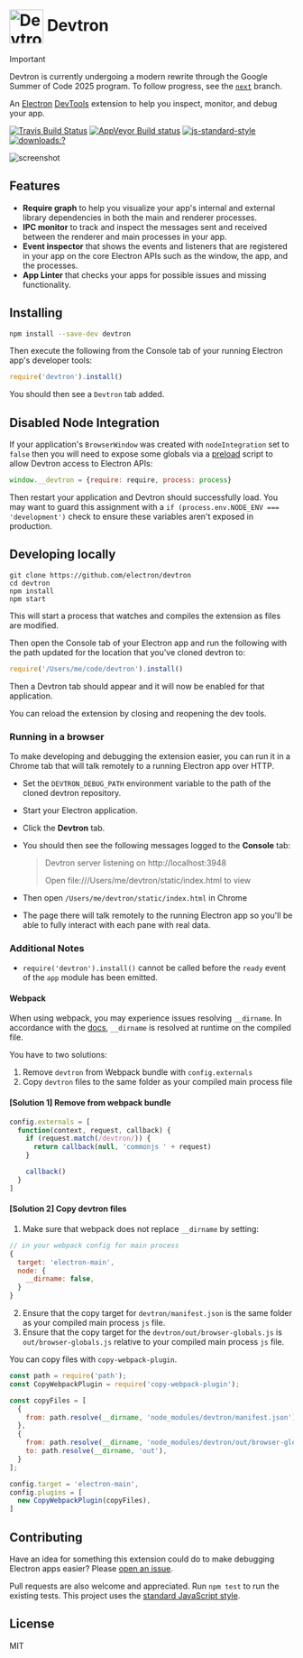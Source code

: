 # <img src="https://cloud.githubusercontent.com/assets/378023/15063285/cf554e40-1383-11e6-9b9c-45d381b03f9f.png" width="60px" align="center" alt="Devtron icon"> Devtron

> [!IMPORTANT]
> Devtron is currently undergoing a modern rewrite through the Google Summer of Code 2025 program.
> To follow progress, see the [`next`](https://github.com/electron-userland/devtron/tree/next) branch.

An [Electron](http://electronjs.org) [DevTools](https://developer.chrome.com/devtools)
extension to help you inspect, monitor, and debug your app.

[![Travis Build Status](https://travis-ci.org/electron/devtron.svg?branch=master)](https://travis-ci.org/electron/devtron)
[![AppVeyor Build status](https://ci.appveyor.com/api/projects/status/t9eqglwos7kyv6w3/branch/master?svg=true)](https://ci.appveyor.com/project/electron-bot/devtron/branch/master)
[![js-standard-style](https://img.shields.io/badge/code%20style-standard-brightgreen.svg?style=flat)](http://standardjs.com/)
[![downloads:?](https://img.shields.io/npm/dm/devtron.svg)](https://www.npmjs.com/packages/devtron)

![screenshot](https://cloud.githubusercontent.com/assets/378023/15036521/e3e7cd06-12ca-11e6-8054-ed0455015f05.png)

## Features

  * **Require graph** to help you visualize your app's internal and external
    library dependencies in both the main and renderer processes.
  * **IPC monitor** to track and inspect the messages sent and received
    between the renderer and main processes in your app.
  * **Event inspector** that shows the events and listeners that are registered
    in your app on the core Electron APIs such as the window, the app, and the
    processes.
  * **App Linter** that checks your apps for possible issues and missing
    functionality.

## Installing

```sh
npm install --save-dev devtron
```

Then execute the following from the Console tab of your running Electron app's
developer tools:

```js
require('devtron').install()
```

You should then see a `Devtron` tab added.

## Disabled Node Integration

If your application's `BrowserWindow` was created with `nodeIntegration` set
to `false` then you will need to expose some globals via a [preload](http://electron.atom.io/docs/api/browser-window/#new-browserwindowoptions)
script to allow Devtron access to Electron APIs:

```js
window.__devtron = {require: require, process: process}
```

Then restart your application and Devtron should successfully load. You may
want to guard this assignment with a `if (process.env.NODE_ENV === 'development')`
check to ensure these variables aren't exposed in production.

## Developing locally

```
git clone https://github.com/electron/devtron
cd devtron
npm install
npm start
```

This will start a process that watches and compiles the extension as files
are modified.

Then open the Console tab of your Electron app and run the following with the
path updated for the location that you've cloned devtron to:

```js
require('/Users/me/code/devtron').install()
```

Then a Devtron tab should appear and it will now be enabled for that
application.

You can reload the extension by closing and reopening the dev tools.

### Running in a browser

To make developing and debugging the extension easier, you can run it in a
Chrome tab that will talk remotely to a running Electron app over HTTP.

- Set the `DEVTRON_DEBUG_PATH` environment variable to the path of the cloned
  devtron repository.
- Start your Electron application.
- Click the **Devtron** tab.
- You should then see the following messages logged to the **Console** tab:

  > Devtron server listening on http://localhost:3948
  >
  > Open file:///Users/me/devtron/static/index.html to view

- Then open `/Users/me/devtron/static/index.html` in Chrome
- The page there will talk remotely to the running Electron app so you'll
  be able to fully interact with each pane with real data.
  
### Additional Notes

- `require('devtron').install()` cannot be called before the `ready` event of the `app` module has been emitted.

#### Webpack

When using webpack, you may experience issues resolving `__dirname`. In accordance with the [docs](https://webpack.js.org/configuration/node/#node-__dirname), `__dirname` is resolved at runtime on the compiled file.

You have to two solutions: 
 1. Remove `devtron` from Webpack bundle with `config.externals`
 2. Copy `devtron` files to the same folder as your compiled main process file

#### [Solution 1] Remove from webpack bundle

```js
config.externals = [
  function(context, request, callback) {
    if (request.match(/devtron/)) {
      return callback(null, 'commonjs ' + request)
    }

    callback()
  }
]
```

#### [Solution 2] Copy devtron files
 1. Make sure that webpack does not replace `__dirname` by setting:
   ```js
   // in your webpack config for main process
   {
     target: 'electron-main',
     node: {
       __dirname: false,
     }
   }
   ```
 2. Ensure that the copy target for `devtron/manifest.json` is the same folder as your compiled main process `js` file.
 3. Ensure that the copy target for the `devtron/out/browser-globals.js` is `out/browser-globals.js` relative to your compiled main process `js` file.
 
You can copy files with `copy-webpack-plugin`.

```js
const path = require('path');
const CopyWebpackPlugin = require('copy-webpack-plugin');

const copyFiles = [
  {
    from: path.resolve(__dirname, 'node_modules/devtron/manifest.json')
  }, 
  {
    from: path.resolve(__dirname, 'node_modules/devtron/out/browser-globals.js'),
    to: path.resolve(__dirname, 'out'),
  }
];

config.target = 'electron-main',
config.plugins = [
  new CopyWebpackPlugin(copyFiles),
]
```

## Contributing

Have an idea for something this extension could do to make debugging Electron
apps easier? Please [open an issue](https://github.com/electron/devtron/issues/new).

Pull requests are also welcome and appreciated. Run `npm test` to run the
existing tests. This project uses the [standard JavaScript style](http://standardjs.com).

## License

MIT
